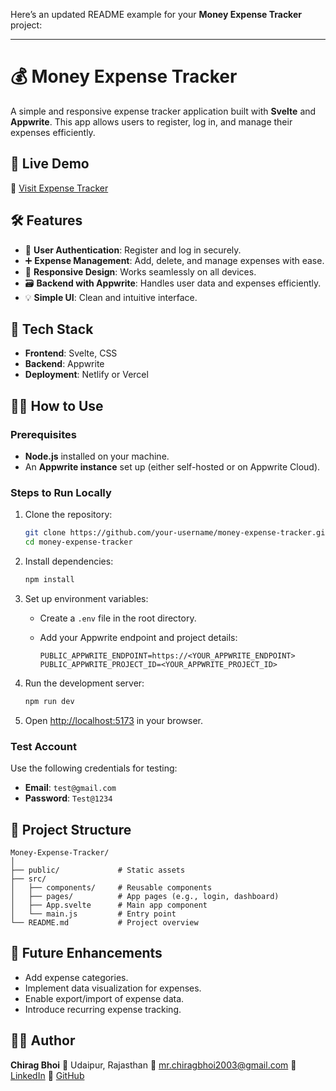 Here’s an updated README example for your **Money Expense Tracker** project:

---

# 💰 Money Expense Tracker

A simple and responsive expense tracker application built with **Svelte** and **Appwrite**. This app allows users to register, log in, and manage their expenses efficiently.

## 🚀 Live Demo

🔗 [Visit Expense Tracker](https://your-live-demo-link.com)

## 🛠️ Features

* 🔐 **User Authentication**: Register and log in securely.
* ➕ **Expense Management**: Add, delete, and manage expenses with ease.
* 📱 **Responsive Design**: Works seamlessly on all devices.
* 🗃️ **Backend with Appwrite**: Handles user data and expenses efficiently.
* 💡 **Simple UI**: Clean and intuitive interface.

## 🧰 Tech Stack

* **Frontend**: Svelte, CSS
* **Backend**: Appwrite
* **Deployment**: Netlify or Vercel

## 🧑‍💻 How to Use

### Prerequisites

* **Node.js** installed on your machine.
* An **Appwrite instance** set up (either self-hosted or on Appwrite Cloud).

### Steps to Run Locally

1. Clone the repository:

   ```bash
   git clone https://github.com/your-username/money-expense-tracker.git
   cd money-expense-tracker
   ```

2. Install dependencies:

   ```bash
   npm install
   ```

3. Set up environment variables:

   * Create a `.env` file in the root directory.
   * Add your Appwrite endpoint and project details:

     ```env
     PUBLIC_APPWRITE_ENDPOINT=https://<YOUR_APPWRITE_ENDPOINT>
     PUBLIC_APPWRITE_PROJECT_ID=<YOUR_APPWRITE_PROJECT_ID>
     ```

4. Run the development server:

   ```bash
   npm run dev
   ```

5. Open [http://localhost:5173](http://localhost:5173) in your browser.

### Test Account

Use the following credentials for testing:

* **Email**: `test@gmail.com`
* **Password**: `Test@1234`

## 📁 Project Structure

```
Money-Expense-Tracker/
│
├── public/             # Static assets
├── src/
│   ├── components/     # Reusable components
│   ├── pages/          # App pages (e.g., login, dashboard)
│   ├── App.svelte      # Main app component
│   └── main.js         # Entry point
└── README.md           # Project overview
```

## 📌 Future Enhancements

* Add expense categories.
* Implement data visualization for expenses.
* Enable export/import of expense data.
* Introduce recurring expense tracking.

## 🙋‍♂️ Author

**Chirag Bhoi**
📍 Udaipur, Rajasthan
📧 [mr.chiragbhoi2003@gmail.com](mailto:mr.chiragbhoi2003@gmail.com)
🔗 [LinkedIn](https://www.linkedin.com/in/chiragbhoi01)
🔗 [GitHub](https://github.com/chiragbhoi01)

